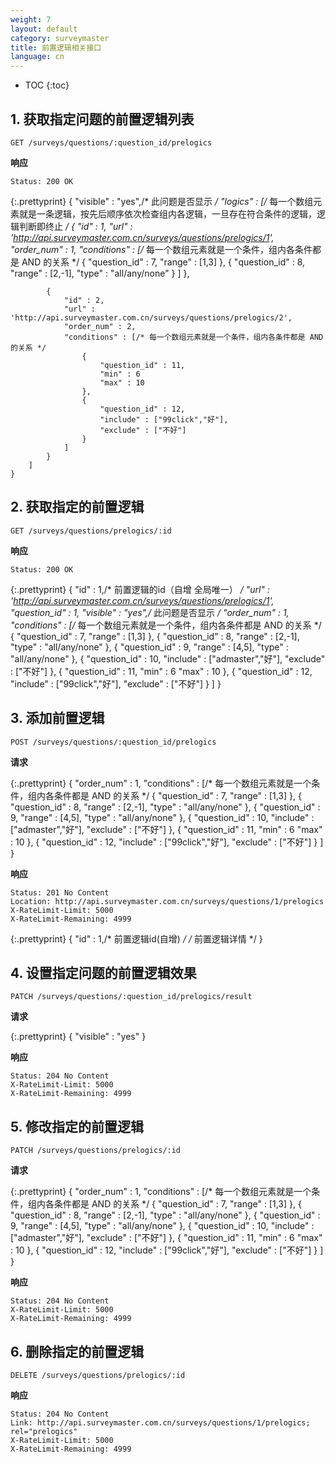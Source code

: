 ```yaml
---
weight: 7
layout: default
category: surveymaster
title: 前置逻辑相关接口
language: cn
---
```


* TOC
{:toc}

## 1. 获取指定问题的前置逻辑列表
	GET /surveys/questions/:question_id/prelogics

**响应**

    Status: 200 OK

{:.prettyprint}
    {
	    "visible" : "yes",/* 此问题是否显示 */
	    "logics" : [/* 每一个数组元素就是一条逻辑，按先后顺序依次检查组内各逻辑，一旦存在符合条件的逻辑，逻辑判断即终止 */
		    {
			    "id" : 1,
			    "url" : 'http://api.surveymaster.com.cn/surveys/questions/prelogics/1',
			    "order_num" : 1,
			    "conditions" : [/* 每一个数组元素就是一个条件，组内各条件都是 AND 的关系 */
				    {
					    "question_id" : 7,
					    "range" : [1,3]
				    },
				    {
					    "question_id" : 8,
					    "range" : [2,-1],
					    "type" : "all/any/none"
				    }
			    ]
		    },

		    {
			    "id" : 2,
			    "url" : 'http://api.surveymaster.com.cn/surveys/questions/prelogics/2',
			    "order_num" : 2,
			    "conditions" : [/* 每一个数组元素就是一个条件，组内各条件都是 AND 的关系 */
				    {
					    "question_id" : 11,
					    "min" : 6
					    "max" : 10
				    },
				    {
					    "question_id" : 12,
					    "include" : ["99click","好"],
					    "exclude" : ["不好"]
				    }
			    ]
		    }
	    ]
    }

## 2. 获取指定的前置逻辑
	GET /surveys/questions/prelogics/:id

**响应**

    Status: 200 OK

{:.prettyprint}
    {
	    "id" : 1,/* 前置逻辑的id（自增 全局唯一） */
	    "url" : 'http://api.surveymaster.com.cn/surveys/questions/prelogics/1',
	    "question_id" : 1,
	    "visible" : "yes",/* 此问题是否显示 */
	    "order_num" : 1,
	    "conditions" : [/* 每一个数组元素就是一个条件，组内各条件都是 AND 的关系 */
		    {
			    "question_id" : 7,
			    "range" : [1,3]
		    },
		    {
			    "question_id" : 8,
			    "range" : [2,-1],
			    "type" : "all/any/none"
		    },
		    {
			    "question_id" : 9,
			    "range" : [4,5],
			    "type" : "all/any/none"
		    },
		    {
			    "question_id" : 10,
			    "include" : ["admaster","好"],
			    "exclude" : ["不好"]
		    },
		    {
			    "question_id" : 11,
			    "min" : 6
			    "max" : 10
		    },
		    {
			    "question_id" : 12,
			    "include" : ["99click","好"],
			    "exclude" : ["不好"]
		    }
	    ]
    }

## 3. 添加前置逻辑
	POST /surveys/questions/:question_id/prelogics

**请求**

{:.prettyprint}
    {
	    "order_num" : 1,
	    "conditions" : [/* 每一个数组元素就是一个条件，组内各条件都是 AND 的关系 */
		    {
			    "question_id" : 7,
			    "range" : [1,3]
		    },
		    {
			    "question_id" : 8,
			    "range" : [2,-1],
			    "type" : "all/any/none"
		    },
		    {
			    "question_id" : 9,
			    "range" : [4,5],
			    "type" : "all/any/none"
		    },
		    {
			    "question_id" : 10,
			    "include" : ["admaster","好"],
			    "exclude" : ["不好"]
		    },
		    {
			    "question_id" : 11,
			    "min" : 6
			    "max" : 10
		    },
		    {
			    "question_id" : 12,
			    "include" : ["99click","好"],
			    "exclude" : ["不好"]
		    }
	    ]
    }

**响应**

    Status: 201 No Content
    Location: http://api.surveymaster.com.cn/surveys/questions/1/prelogics
    X-RateLimit-Limit: 5000
    X-RateLimit-Remaining: 4999

{:.prettyprint}
    {
	    "id" : 1,/* 前置逻辑id(自增) */
	    /* 前置逻辑详情 */
    }


## 4. 设置指定问题的前置逻辑效果
	PATCH /surveys/questions/:question_id/prelogics/result

**请求**

{:.prettyprint}
    {
	    "visible" : "yes"
    }


**响应**

    Status: 204 No Content
    X-RateLimit-Limit: 5000
    X-RateLimit-Remaining: 4999


## 5. 修改指定的前置逻辑
	PATCH /surveys/questions/prelogics/:id

**请求**

{:.prettyprint}
    {
	    "order_num" : 1,
	    "conditions" : [/* 每一个数组元素就是一个条件，组内各条件都是 AND 的关系 */
		    {
			    "question_id" : 7,
			    "range" : [1,3]
		    },
		    {
			    "question_id" : 8,
			    "range" : [2,-1],
			    "type" : "all/any/none"
		    },
		    {
			    "question_id" : 9,
			    "range" : [4,5],
			    "type" : "all/any/none"
		    },
		    {
			    "question_id" : 10,
			    "include" : ["admaster","好"],
			    "exclude" : ["不好"]
		    },
		    {
			    "question_id" : 11,
			    "min" : 6
			    "max" : 10
		    },
		    {
			    "question_id" : 12,
			    "include" : ["99click","好"],
			    "exclude" : ["不好"]
		    }
	    ]
    }

**响应**

    Status: 204 No Content
    X-RateLimit-Limit: 5000
    X-RateLimit-Remaining: 4999


## 6. 删除指定的前置逻辑
	DELETE /surveys/questions/prelogics/:id

**响应**

    Status: 204 No Content
    Link: http://api.surveymaster.com.cn/surveys/questions/1/prelogics; rel="prelogics"
    X-RateLimit-Limit: 5000
    X-RateLimit-Remaining: 4999
